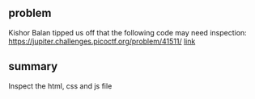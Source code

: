## problem
Kishor Balan tipped us off that the following code may need inspection: https://jupiter.challenges.picoctf.org/problem/41511/ [link](http://jupiter.challenges.picoctf.org:41511)
## summary
Inspect the html, css and js file
